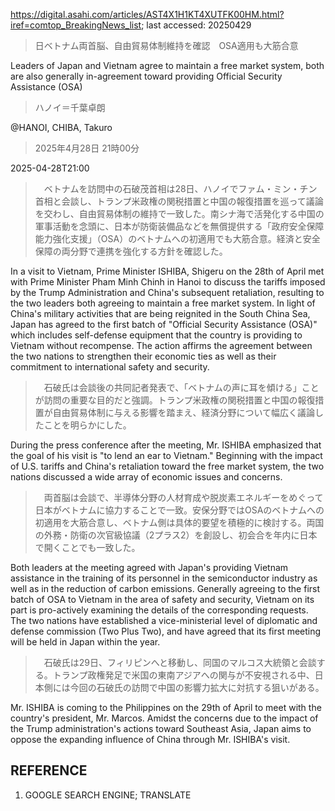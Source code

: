https://digital.asahi.com/articles/AST4X1H1KT4XUTFK00HM.html?iref=comtop_BreakingNews_list; last accessed: 20250429

> 日ベトナム両首脳、自由貿易体制維持を確認　OSA適用も大筋合意

Leaders of Japan and Vietnam agree to maintain a free market system, both are also generally in-agreement toward providing Official Security Assistance (OSA)

> ハノイ＝千葉卓朗

@HANOI, CHIBA, Takuro

> 2025年4月28日 21時00分

2025-04-28T21:00

> 　ベトナムを訪問中の石破茂首相は28日、ハノイでファム・ミン・チン首相と会談し、トランプ米政権の関税措置と中国の報復措置を巡って議論を交わし、自由貿易体制の維持で一致した。南シナ海で活発化する中国の軍事活動を念頭に、日本が防衛装備品などを無償提供する「政府安全保障能力強化支援」（OSA）のベトナムへの初適用でも大筋合意。経済と安全保障の両分野で連携を強化する方針を確認した。

In a visit to Vietnam, Prime Minister ISHIBA, Shigeru on the 28th of April met with Prime Minister Pham Minh Chinh in Hanoi to discuss the tariffs imposed by the Trump Administration and China's subsequent retaliation, resulting to the two leaders both agreeing to maintain a free market system. In light of China's military activities that are being reignited in the South China Sea, Japan has agreed to the first batch of "Official Security Assistance (OSA)" which includes self-defense equipment that the country is providing to Vietnam without recompense. The action affirms the agreement between the two nations to strengthen their economic ties as well as their commitment to international safety and security.

> 　石破氏は会談後の共同記者発表で、「ベトナムの声に耳を傾ける」ことが訪問の重要な目的だと強調。トランプ米政権の関税措置と中国の報復措置が自由貿易体制に与える影響を踏まえ、経済分野について幅広く議論したことを明らかにした。

During the press conference after the meeting, Mr. ISHIBA emphasized that the goal of his visit is "to lend an ear to Vietnam." Beginning with the impact of U.S. tariffs and China's retaliation toward the free market system, the two nations discussed a wide array of economic issues and concerns. 

> 　両首脳は会談で、半導体分野の人材育成や脱炭素エネルギーをめぐって日本がベトナムに協力することで一致。安保分野ではOSAのベトナムへの初適用を大筋合意し、ベトナム側は具体的要望を積極的に検討する。両国の外務・防衛の次官級協議（2プラス2）を創設し、初会合を年内に日本で開くことでも一致した。

Both leaders at the meeting agreed with Japan's providing Vietnam assistance in the training of its personnel in the semiconductor industry as well as in the reduction of carbon emissions. Generally agreeing to the first batch of OSA to Vietnam in the area of safety and security, Vietnam on its part is pro-actively examining the details of the corresponding requests. The two nations have established a vice-ministerial level of diplomatic and defense commission (Two Plus Two), and have agreed that its first meeting will be held in Japan within the year.

> 　石破氏は29日、フィリピンへと移動し、同国のマルコス大統領と会談する。トランプ政権発足で米国の東南アジアへの関与が不安視される中、日本側には今回の石破氏の訪問で中国の影響力拡大に対抗する狙いがある。

Mr. ISHIBA is coming to the Philippines on the 29th of April to meet with the country's president, Mr. Marcos. Amidst the concerns due to the impact of the Trump administration's actions toward Southeast Asia, Japan aims to oppose the expanding influence of China through Mr. ISHIBA's visit.

## REFERENCE

1) GOOGLE SEARCH ENGINE; TRANSLATE